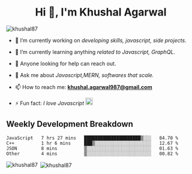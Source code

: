 <h1 align="center">Hi 👋, I'm Khushal Agarwal</h1>


<p align="left"> <img src="https://komarev.com/ghpvc/?username=khushal87&label=Profile Views&color=green&style=plastic" alt="khushal87" /> </p>

- 🔭 I’m currently working on *developing skills, javascript, side projects*.

- 🌱 I’m currently learning anything *related to Javascript, GraphQL.*

- 🤔 Anyone looking for help can reach out.

- 💬 Ask me about *Javascript,MERN, softwares that scale.*

- 📫 How to reach me: **khushal.agarwal987@gmail.com**

- ⚡ Fun fact: *I love Javascript <img src="https://devicons.github.io/devicon/devicon.git/icons/javascript/javascript-original.svg" alt="javascript" width="20" height="20"/>*




## Weekly Development Breakdown
<!--START_SECTION:waka-->
```text
JavaScript   7 hrs 27 mins   █████████████████████▒░░░   84.70 % 
C++          1 hr 6 mins     ███▒░░░░░░░░░░░░░░░░░░░░░   12.67 % 
JSON         8 mins          ▒░░░░░░░░░░░░░░░░░░░░░░░░   01.63 % 
Other        4 mins          ▒░░░░░░░░░░░░░░░░░░░░░░░░   00.82 % 
```
<!--END_SECTION:waka-->
<p><img align="left" src="https://github-readme-stats.vercel.app/api/top-langs/?username=khushal87&layout=compact" alt="khushal87" />
&nbsp;<img align="center" src="https://github-readme-stats.vercel.app/api?username=khushal87&count_private=true&show_icons=true" alt="khushal87"/></p>
